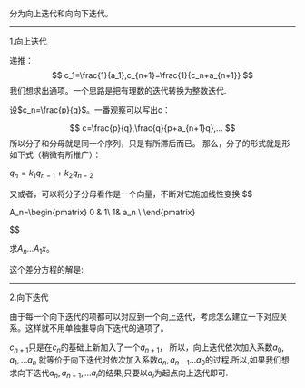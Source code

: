 分为向上迭代和向向下迭代。


---

1.向上迭代

递推：
$$
c_1=\frac{1}{a_1},c_{n+1}=\frac{1}{c_n+a_{n+1}}
$$
我们想求出通项。一个思路是把有理数的迭代转换为整数迭代.

设$c_n=\frac{p}{q}$。一番观察可以写出c：

$$
c=\frac{p}{q},\frac{q}{p+a_{n+1}q},...
$$
所以分子和分母就是同一个序列，只是有所滞后而已。
那么，分子的形式就是形如下式（稍微有所推广）：

$q_n=k_1q_{n-1}+k_2q_{n-2}$

又或者，可以将分子分母看作是一个向量，不断对它施加线性变换
$$

A_n=\begin{pmatrix}
    0 & 1\\
    1& a_n \\
\end{pmatrix}

$$


求$A_n...A_1x$。


这个差分方程的解是:



---

2.向下迭代

由于每一个向下迭代的项都可以对应到一个向上迭代，考虑怎么建立一下对应关系。这样就不用单独推导向下迭代的通项了。

$c_{n+1}$只是在$c_n$的基础上新加入了一个$a_{n+1}$，
所以，向上迭代依次加入系数$a_0,a_1,...a_n$
就等价于向下迭代时依次加入系数$a_n,a_{n-1}...a_0$的过程.所以,如果我们想求向下迭代$a_n,a_{n-1},...a_i$的结果,只要以$a_i$为起点向上迭代即可.
